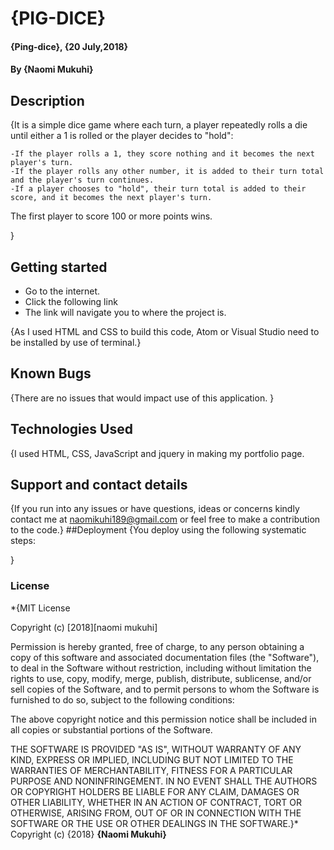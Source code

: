 # {PIG-DICE}

#### {Ping-dice}, {20 July,2018}

#### By **{Naomi Mukuhi}**

## Description

{It is a simple dice game where each turn, a player repeatedly rolls a die until either a 1 is rolled or the player decides to "hold":

    -If the player rolls a 1, they score nothing and it becomes the next player's turn.
    -If the player rolls any other number, it is added to their turn total and the player's turn continues.
    -If a player chooses to "hold", their turn total is added to their score, and it becomes the next player's turn.

The first player to score 100 or more points wins.

}

## Getting started

-   Go to the internet.
-   Click the following link
-   The link will navigate you to where the project is.

{As I used HTML and CSS to build this code, Atom or Visual Studio need to be installed by use of terminal.}

## Known Bugs

{There are no issues that would impact use of this application. }

## Technologies Used

{I used HTML, CSS, JavaScript and jquery in making my portfolio page.

## Support and contact details

{If you run into any issues or have questions, ideas or concerns kindly contact me at naomikuhi189@gmail.com or feel free to make a contribution to the code.}
\##Deployment
{You deploy using the following systematic steps:

}

### License

\*{MIT License

Copyright (c) [2018][naomi mukuhi]

Permission is hereby granted, free of charge, to any person obtaining a copy
of this software and associated documentation files (the "Software"), to deal
in the Software without restriction, including without limitation the rights
to use, copy, modify, merge, publish, distribute, sublicense, and/or sell
copies of the Software, and to permit persons to whom the Software is
furnished to do so, subject to the following conditions:

The above copyright notice and this permission notice shall be included in all
copies or substantial portions of the Software.

THE SOFTWARE IS PROVIDED "AS IS", WITHOUT WARRANTY OF ANY KIND, EXPRESS OR
IMPLIED, INCLUDING BUT NOT LIMITED TO THE WARRANTIES OF MERCHANTABILITY,
FITNESS FOR A PARTICULAR PURPOSE AND NONINFRINGEMENT. IN NO EVENT SHALL THE
AUTHORS OR COPYRIGHT HOLDERS BE LIABLE FOR ANY CLAIM, DAMAGES OR OTHER
LIABILITY, WHETHER IN AN ACTION OF CONTRACT, TORT OR OTHERWISE, ARISING FROM,
OUT OF OR IN CONNECTION WITH THE SOFTWARE OR THE USE OR OTHER DEALINGS IN THE
SOFTWARE.}\*
Copyright (c) {2018} **{Naomi Mukuhi}**
